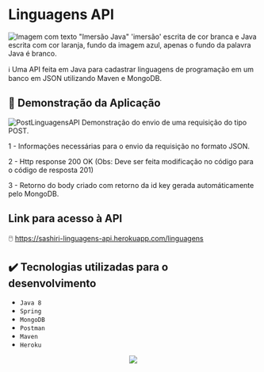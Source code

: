 # Linguagens API

![Imagem com texto "Imersão Java" 'imersão' escrita de cor branca e Java escrita com cor laranja, fundo da imagem azul, apenas o fundo da palavra Java é branco.](https://user-images.githubusercontent.com/49219844/183550548-5e4dca63-b302-4c2c-ac96-fb37c325ce7e.png)

ℹ️
Uma API feita em Java para cadastrar linguagens de programação em um banco em JSON utilizando Maven e MongoDB.

## :hammer: Demonstração da Aplicação
![PostLinguagensAPI](https://user-images.githubusercontent.com/49219844/183553146-533e0306-f49c-4f49-a2af-1e3db33a3f29.png)
Demonstração do envio de uma requisição do tipo POST.

1 - Informações necessárias para o envio da requisição no formato JSON.

2 - Http response 200 OK (Obs: Deve ser feita modificação no código para o código de resposta 201)

3 - Retorno do body criado com retorno da id key gerada automáticamente pelo MongoDB.

## Link para acesso à API
🖱️
https://sashiri-linguagens-api.herokuapp.com/linguagens

## ✔️ Tecnologias utilizadas para o desenvolvimento

- ``Java 8``
- ``Spring``
- ``MongoDB``
- ``Postman``
- ``Maven``
- ``Heroku``

<p align="center">
<img src="http://img.shields.io/static/v1?label=STATUS&message=EM%20DESENVOLVIMENTO&color=GREEN&style=for-the-badge"/>
